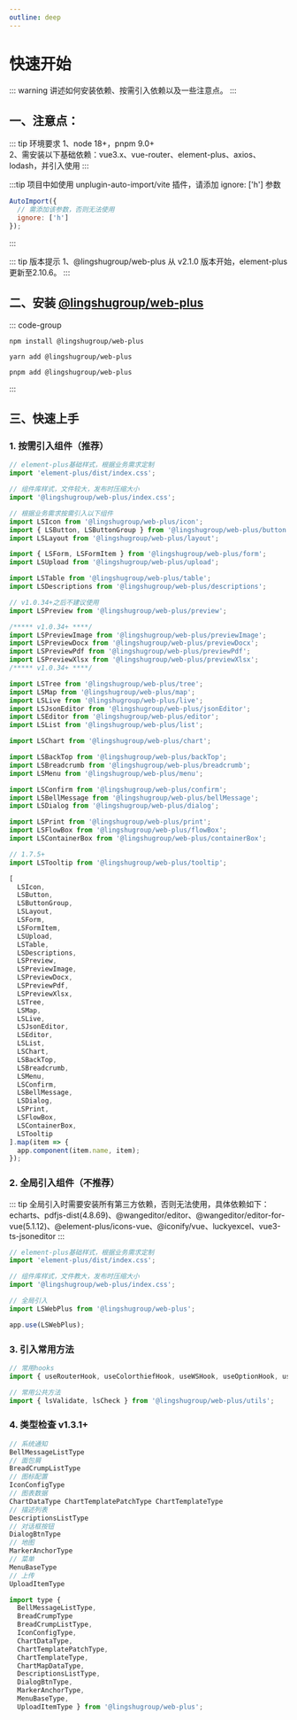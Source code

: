 ```yaml
---
outline: deep
---
```


# 快速开始

::: warning 讲述如何安装依赖、按需引入依赖以及一些注意点。
:::

## 一、注意点：
::: tip 环境要求
1、node 18+，pnpm 9.0+  
2、需安装以下基础依赖：vue3.x、vue-router、element-plus、axios、lodash，并引入使用
:::

:::tip 项目中如使用 unplugin-auto-import/vite 插件，请添加 ignore: ['h'] 参数

```js
AutoImport({
  // 需添加该参数，否则无法使用
  ignore: ['h']
});
```
:::

::: tip 版本提示
  1、@lingshugroup/web-plus 从 v2.1.0 版本开始，element-plus更新至2.10.6。
:::

## 二、安装 [@lingshugroup/web-plus](https://www.npmjs.com/package/@lingshugroup/web-plus)

::: code-group

```[npm]
npm install @lingshugroup/web-plus
```

```[yarn]
yarn add @lingshugroup/web-plus
```

```[pnpm]
pnpm add @lingshugroup/web-plus
```

:::



## 三、快速上手


### 1. 按需引入组件（推荐）


```js
// element-plus基础样式，根据业务需求定制
import 'element-plus/dist/index.css';

// 组件库样式，文件较大，发布时压缩大小
import '@lingshugroup/web-plus/index.css';

// 根据业务需求按需引入以下组件
import LSIcon from '@lingshugroup/web-plus/icon';
import { LSButton, LSButtonGroup } from '@lingshugroup/web-plus/button';
import LSLayout from '@lingshugroup/web-plus/layout';

import { LSForm, LSFormItem } from '@lingshugroup/web-plus/form';
import LSUpload from '@lingshugroup/web-plus/upload';

import LSTable from '@lingshugroup/web-plus/table';
import LSDescriptions from '@lingshugroup/web-plus/descriptions';

// v1.0.34+之后不建议使用
import LSPreview from '@lingshugroup/web-plus/preview';

/***** v1.0.34+ ****/
import LSPreviewImage from '@lingshugroup/web-plus/previewImage';
import LSPreviewDocx from '@lingshugroup/web-plus/previewDocx';
import LSPreviewPdf from '@lingshugroup/web-plus/previewPdf';
import LSPreviewXlsx from '@lingshugroup/web-plus/previewXlsx';
/***** v1.0.34+ ****/

import LSTree from '@lingshugroup/web-plus/tree';
import LSMap from '@lingshugroup/web-plus/map';
import LSLive from '@lingshugroup/web-plus/live';
import LSJsonEditor from '@lingshugroup/web-plus/jsonEditor';
import LSEditor from '@lingshugroup/web-plus/editor';
import LSList from '@lingshugroup/web-plus/list';

import LSChart from '@lingshugroup/web-plus/chart';

import LSBackTop from '@lingshugroup/web-plus/backTop';
import LSBreadcrumb from '@lingshugroup/web-plus/breadcrumb';
import LSMenu from '@lingshugroup/web-plus/menu';

import LSConfirm from '@lingshugroup/web-plus/confirm';
import LSBellMessage from '@lingshugroup/web-plus/bellMessage';
import LSDialog from '@lingshugroup/web-plus/dialog';

import LSPrint from '@lingshugroup/web-plus/print';
import LSFlowBox from '@lingshugroup/web-plus/flowBox';
import LSContainerBox from '@lingshugroup/web-plus/containerBox';

// 1.7.5+
import LSTooltip from '@lingshugroup/web-plus/tooltip';

[
  LSIcon,
  LSButton,
  LSButtonGroup,
  LSLayout,
  LSForm,
  LSFormItem,
  LSUpload,
  LSTable,
  LSDescriptions,
  LSPreview,
  LSPreviewImage,
  LSPreviewDocx,
  LSPreviewPdf,
  LSPreviewXlsx,
  LSTree,
  LSMap,
  LSLive,
  LSJsonEditor,
  LSEditor,
  LSList,
  LSChart,
  LSBackTop,
  LSBreadcrumb,
  LSMenu,
  LSConfirm,
  LSBellMessage,
  LSDialog,
  LSPrint,
  LSFlowBox,
  LSContainerBox,
  LSTooltip
].map(item => {
  app.component(item.name, item);
});
```

### 2. 全局引入组件（不推荐）

::: tip 全局引入时需要安装所有第三方依赖，否则无法使用，具体依赖如下：
echarts、pdfjs-dist(4.8.69)、@wangeditor/editor、@wangeditor/editor-for-vue(5.1.12)、@element-plus/icons-vue、@iconify/vue、luckyexcel、vue3-ts-jsoneditor
:::

```js
// element-plus基础样式，根据业务需求定制
import 'element-plus/dist/index.css';

// 组件库样式，文件教大，发布时压缩大小
import '@lingshugroup/web-plus/index.css';

// 全局引入
import LSWebPlus from '@lingshugroup/web-plus';

app.use(LSWebPlus);
```

### 3. 引入常用方法

```js
// 常用hooks
import { useRouterHook, useColorthiefHook, useWSHook, useOptionHook, useTableListHook } from '@lingshugroup/web-plus/hooks';

// 常用公共方法
import { lsValidate, lsCheck } from '@lingshugroup/web-plus/utils';
```

### 4. 类型检查 v1.3.1+

```js
// 系统通知
BellMessageListType
// 面包屑
BreadCrumpListType
// 图标配置
IconConfigType
// 图表数据
ChartDataType ChartTemplatePatchType ChartTemplateType
// 描述列表
DescriptionsListType
// 对话框按钮
DialogBtnType
// 地图
MarkerAnchorType
// 菜单
MenuBaseType
// 上传
UploadItemType

import type {  
  BellMessageListType,
  BreadCrumpType
  BreadCrumpListType,
  IconConfigType,
  ChartDataType,
  ChartTemplatePatchType,
  ChartTemplateType,
  ChartMapDataType,
  DescriptionsListType,
  DialogBtnType,
  MarkerAnchorType,
  MenuBaseType,
  UploadItemType } from '@lingshugroup/web-plus';
```
